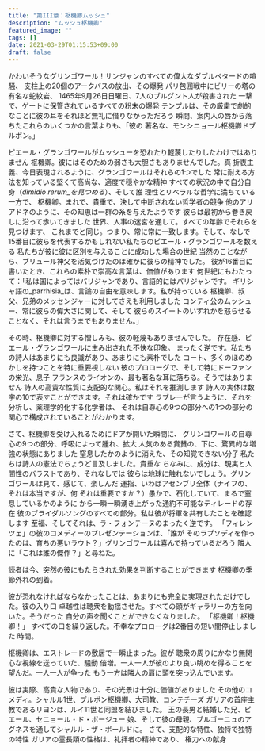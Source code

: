 ```yaml
---
title: "第III章：枢機卿ムッシュ"
description: "ムッシュ枢機卿"
featured_image: ""
tags: []
date: 2021-03-29T01:15:53+09:00
draft: false
---
```


かわいそうなグリンゴワール！サンジャンのすべての偉大なダブルペタードの喧騒、
支柱上の20個のアークバスの放出、その爆発
パリ包囲戦中にビリーの塔の有名な蛇紋岩、
1465年9月26日日曜日、7人のブルグント人が殺害された
一撃で、ゲートに保管されているすべての粉末の爆発
テンプルは、その厳粛で劇的なことに彼の耳をそれほど無礼に借りなかっただろう
瞬間、案内人の唇から落ちたこれらのいくつかの言葉よりも、「彼の
著名な、モンシニョール枢機卿ドブルボン。」

ピエール・グランゴワールがムッシューを恐れたり軽蔑したりしたわけではありません
枢機卿。彼にはそのための弱さも大胆さもありませんでした。真
折衷主義、今日表現されるように、グランゴワールはそれらの1つでした
常に耐える方法を知っている堅くて高尚な、適度で穏やかな精神
すべての状況の中で自分自身（_dimidio rerum_を見つめる_）、そして誰
理性とリベラルな哲学に満ちている一方で、
枢機卿。まれで、貴重で、決して中断されない哲学者の競争
他のアリアドネのように、その知恵は一群の糸を与えたようです
彼らは最初から巻き戻しに沿って歩いてきました
世界、人事の迷宮を通して。すべての年齢でそれらを見つけます、
これまでと同じ。つまり、常に常に一致します。そして、なしで
15番目に彼らを代表するかもしれない私たちのピエール・グランゴワールを数える
私たちが彼に彼に区別を与えることに成功した場合の世紀
当然のことながら、ブリュール神父を活気づけたのは確かに彼らの精神でした。
彼が16番目に書いたとき、これらの素朴で崇高な言葉は、価値があります
何世紀にもわたって：「私は国によってはパリジャンであり、言語的にはパリジャンです。
ギリシャ語の_parrhisia_は、言論の自由を意味します。私が持っている
枢機卿、叔父、兄弟のメッセンジャーに対してさえも利用しました
コンティ公のムッシュー、常に彼らの偉大さに関して、そして
彼らのスイートのいずれかを怒らせることなく、それは言うまでもありません。」

その時、枢機卿に対する憎しみも、彼の軽蔑もありませんでした。
存在感、ピエール・グランゴワールに生み出された不快な印象。
まったく逆です。私たちの詩人はあまりにも良識があり、あまりにも素朴でした
コート、多くのほのめかしを持つことを特に重要視しない
彼のプロローグで、そして特にドーファンの栄光、息子
フランスのライオンの、最も著名な耳に落ちる。そうではありません
詩人の高貴な性質に支配的な関心。私はそれを推測します
詩人の実体は数字の10で表すことができます。それは確かです
ラブレーが言うように、それを分析し、薬理学的化する化学者は、
それは自尊心の9つの部分への1つの部分の関心で構成されていることがわかります。

さて、枢機卿を受け入れるためにドアが開いた瞬間に、
グリンゴワールの自尊心の9つの部分、呼吸によって腫れ、拡大
人気のある賞賛の、下に、驚異的な増強の状態にありました
窒息したかのように消えた、その知覚できない分子
私たちは詩人の憲法でちょうど言及しました。貴重な
ちなみに、成分は、現実と人間性のバラストであり、それなしでは
彼らは地球に触れないでしょう。グリンゴワールは見て、感じて、楽しんだ
運指、いわばアセンブリ全体（ナイフの、それは本当ですが、何
それは重要ですか？）愚かで、石化していて、まるで窒息しているかのように
から一瞬一瞬湧き上がった通約不可能なティレードの存在
彼のブライダルソングのすべての部分。私は彼が将軍を共有したことを確認します
至福、そしてそれは、ラ・フォンテーヌのまったく逆です。
「フィレンツェ」の彼のコメディーのプレゼンテーションは、「誰が
そのラプソディを作ったのは、育ちの悪いラウト？」グリンゴワールは喜んで持っているだろう
隣人に「これは誰の傑作？」と尋ねた。

読者は今、突然の彼にもたらされた効果を判断することができます
枢機卿の季節外れの到着。

彼が恐れなければならなかったことは、あまりにも完全に実現されただけでした。彼の入り口
卓越性は聴衆を動揺させた。すべての頭がギャラリーの方を向いた。そうだった
自分の声を聞くことができなくなりました。 「枢機卿！枢機卿！」
すべての口を繰り返した。不幸なプロローグは2番目の短い間停止しました
時間。

枢機卿は、エストレードの敷居で一瞬止まった。彼が
聴衆の周りにかなり無関心な視線を送っていた、騒動
倍増。一人一人が彼のより良い眺めを得ることを望んだ。一人一人が争った
もう一方は隣人の肩に頭を突っ込んでいます。

彼は実際、高貴な人物であり、その光景は十分に価値がありました
その他のコメディ。シャルル1世、ブルボン枢機卿、大司教、コンテチーズ
ガリアの首座主教であるリヨンは、ルイ11世と同盟を結びました。
王の長男と結婚した兄、ピエール、セニョール・ド・ボージュー
娘、そして彼の母親、ブルゴーニュのアグネスを通してシャルル・ザ・ボールドに。
さて、支配的な特性、独特で独特の特性
ガリアの霊長類の性格は、礼拝者の精神であり、
権力への献身